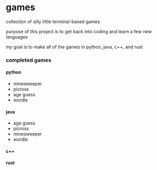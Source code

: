# games
collection of silly little terminal-based games

purpose of this project is to get back into coding and learn a few new languages

my goal is to make all of the games in python, java, c++, and rust

### completed games
#### python
- minesweeper
- picross
- age guess
- wordle

#### java
- age guess
- picross
- minesweeper
- wordle

#### c++

#### rust
